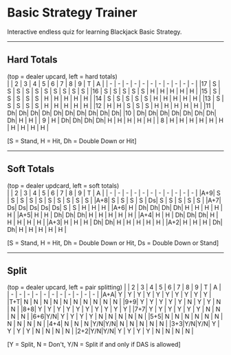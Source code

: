 # Basic Strategy Trainer

Interactive endless quiz for learning Blackjack Basic Strategy.  

---

## Hard Totals
(top = dealer upcard, left = hard totals)  
|   | 2 | 3 | 4 | 5 | 6 | 7 | 8 | 9 | T | A |
| - | - | - | - | - | - | - | - | - | - | - |
|17 | S | S | S | S | S | S | S | S | S | S |
|16 | S | S | S | S | S | H | H | H | H | H |
|15 | S | S | S | S | S | H | H | H | H | H |
|14 | S | S | S | S | S | H | H | H | H | H |
|13 | S | S | S | S | S | H | H | H | H | H |
|12 | H | H | S | S | S | H | H | H | H | H |
|11 | Dh| Dh| Dh| Dh| Dh| Dh| Dh| Dh| Dh| Dh|
|10 | Dh| Dh| Dh| Dh| Dh| Dh| Dh| Dh| H | H |
| 9 | H | Dh| Dh| Dh| Dh| H | H | H | H | H |
| 8 | H | H | H | H | H | H | H | H | H | H |

[S = Stand, H = Hit, Dh = Double Down or Hit]

---

## Soft Totals
(top = dealer updcard, left = soft totals)  
|   | 2 | 3 | 4 | 5 | 6 | 7 | 8 | 9 | T | A |
| - | - | - | - | - | - | - | - | - | - | - |
|A+9| S | S | S | S | S | S | S | S | S | S |
|A+8| S | S | S | S | Ds| S | S | S | S | S |
|A+7| Ds| Ds| Ds| Ds| Ds| S | S | H | H | H |
|A+6| H | Dh| Dh| Dh| Dh| H | H | H | H | H |
|A+5| H | H | Dh| Dh| Dh| H | H | H | H | H |
|A+4| H | H | Dh| Dh| Dh| H | H | H | H | H |
|A+3| H | H | H | Dh| Dh| H | H | H | H | H |
|A+2| H | H | H | Dh| Dh| H | H | H | H | H |

[S = Stand, H = Hit, Dh = Double Down or Hit, Ds = Double Down or Stand]

---

## Split
(top = dealer upcard, left = pair splitting)
|   | 2 | 3 | 4 | 5 | 6 | 7 | 8 | 9 | T | A |
| - | - | - | - | - | - | - | - | - | - | - |
|A+A| Y | Y | Y | Y | Y | Y | Y | Y | Y | Y |
|T+T| N | N | N | N | N | N | N | N | N | N |
|9+9| Y | Y | Y | Y | Y | N | Y | Y | N | N |
|8+8| Y | Y | Y | Y | Y | Y | Y | Y | Y | Y |
|7+7| Y | Y | Y | Y | Y | Y | N | N | N | N |
|6+6|Y/N| Y | Y | Y | Y | N | N | N | N | N |
|5+5| N | N | N | N | N | N | N | N | N | N |
|4+4| N | N | N |Y/N|Y/N| N | N | N | N | N |
|3+3|Y/N|Y/N| Y | Y | Y | Y | N | N | N | N |
|2+2|Y/N|Y/N| Y | Y | Y | Y | N | N | N | N |

[Y = Split, N = Don't, Y/N = Split if and only if DAS is allowed]
